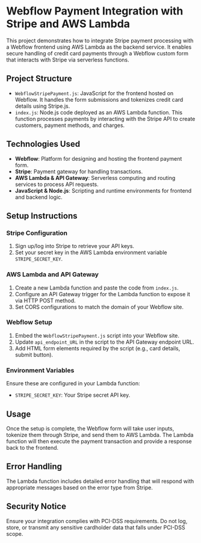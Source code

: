 # Webflow Payment Integration with Stripe and AWS Lambda

This project demonstrates how to integrate Stripe payment processing with a Webflow frontend using AWS Lambda as the backend service. It enables secure handling of credit card payments through a Webflow custom form that interacts with Stripe via serverless functions.

## Project Structure

- `WebflowStripePayment.js`: JavaScript for the frontend hosted on Webflow. It handles the form submissions and tokenizes credit card details using Stripe.js.
- `index.js`: Node.js code deployed as an AWS Lambda function. This function processes payments by interacting with the Stripe API to create customers, payment methods, and charges.

## Technologies Used

- **Webflow**: Platform for designing and hosting the frontend payment form.
- **Stripe**: Payment gateway for handling transactions.
- **AWS Lambda & API Gateway**: Serverless computing and routing services to process API requests.
- **JavaScript & Node.js**: Scripting and runtime environments for frontend and backend logic.

## Setup Instructions

### Stripe Configuration

1. Sign up/log into Stripe to retrieve your API keys.
2. Set your secret key in the AWS Lambda environment variable `STRIPE_SECRET_KEY`.

### AWS Lambda and API Gateway

1. Create a new Lambda function and paste the code from `index.js`.
2. Configure an API Gateway trigger for the Lambda function to expose it via HTTP POST method.
3. Set CORS configurations to match the domain of your Webflow site.

### Webflow Setup

1. Embed the `WebflowStripePayment.js` script into your Webflow site.
2. Update `api_endpoint_URL` in the script to the API Gateway endpoint URL.
3. Add HTML form elements required by the script (e.g., card details, submit button).

### Environment Variables

Ensure these are configured in your Lambda function:

- `STRIPE_SECRET_KEY`: Your Stripe secret API key.

## Usage

Once the setup is complete, the Webflow form will take user inputs, tokenize them through Stripe, and send them to AWS Lambda. The Lambda function will then execute the payment transaction and provide a response back to the frontend.

## Error Handling

The Lambda function includes detailed error handling that will respond with appropriate messages based on the error type from Stripe.

## Security Notice

Ensure your integration complies with PCI-DSS requirements. Do not log, store, or transmit any sensitive cardholder data that falls under PCI-DSS scope.

